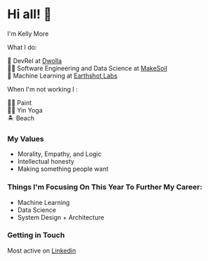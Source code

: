 
# Hi all! 👋 

I'm Kelly More

What I do:

🥑 DevRel at [Dwolla](https://www.dwolla.com/) </br>
👩‍💻 Software Engineering and Data Science at [MakeSoil](https://www.makesoil.org/map) </br>
🤖 Machine Learning at [Earthshot Labs](https://earthshot.eco/) </br>

When I'm not working I :

👩‍🎨 Paint <br>
🧘‍♀️ Yin Yoga <br>
🏝 Beach


### My Values

- Morality, Empathy, and Logic
- Intellectual honesty
- Making something people want


### Things I'm Focusing On This Year To Further My Career:

- Machine Learning
- Data Science  
- System Design + Architecture 


### Getting in Touch 

Most active on [Linkedin](https://www.linkedin.com/in/misskellymore/)
